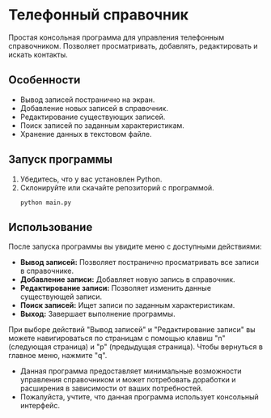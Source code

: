 # Телефонный справочник

Простая консольная программа для управления телефонным справочником. Позволяет просматривать, добавлять, редактировать и искать контакты.

## Особенности

- Вывод записей постранично на экран.
- Добавление новых записей в справочник.
- Редактирование существующих записей.
- Поиск записей по заданным характеристикам.
- Хранение данных в текстовом файле.

## Запуск программы

1. Убедитесь, что у вас установлен Python.
2. Склонируйте или скачайте репозиторий с программой.
    ```
    python main.py
    ```


## Использование

После запуска программы вы увидите меню с доступными действиями:

- **Вывод записей:** Позволяет постранично просматривать все записи в справочнике.
- **Добавление записи:** Добавляет новую запись в справочник.
- **Редактирование записи:** Позволяет изменить данные существующей записи.
- **Поиск записей:** Ищет записи по заданным характеристикам.
- **Выход:** Завершает выполнение программы.

При выборе действий "Вывод записей" и "Редактирование записи" вы можете навигироваться по страницам с помощью клавиш "n" (следующая страница) и "p" (предыдущая страница). Чтобы вернуться в главное меню, нажмите "q".

- Данная программа предоставляет минимальные возможности управления справочником и может потребовать доработки и расширения в зависимости от ваших потребностей.
- Пожалуйста, учтите, что данная программа использует консольный интерфейс.
